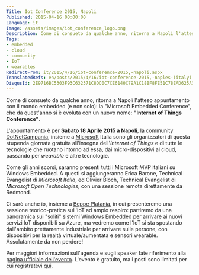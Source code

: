 ```yaml
---
Title: Iot Conference 2015, Napoli
Published: 2015-04-16 00:00:00
Language: it
Image: /assets/images/iot_conference_logo.png
Description: Come di consueto da qualche anno, ritorna a Napoli l'atteso appuntamento con il mondo embedded (e non solo) la Microsoft Embedded Conference , che da quest'anno si è evoluta con un nuovo nome Internet of Things Conference . L'appuntamento è per Sabato 18 Aprile 2015 a Napoli , la community DotNetCampania , insieme a Microsoft Italia sono gli organizzatori di questa stupenda giornata gratuita all'insegna dell' Internet of Things e di tutte le tecnologie che ruotano intorno ad essa, dai micro-dispositivi al cloud, passando per wearable e altre tecnologie.
Tags:
- embedded
- cloud
- community
- IoT
- wearables
RedirectFrom: it/2015/4/16/iot-conference-2015,-napoli.aspx
TranslatedRefs: en/posts/2015/4/16/iot-conference-2015,-naples-(italy).md
DisqusId: 2E9716BC5303F93C632371C8DC0C7CE6140C79A1C18BF8FE51C78EAD625A3F90
---
```

Come di consueto da qualche anno, ritorna a Napoli l'atteso appuntamento con il mondo embedded (e non solo): la "Microsoft Embedded Conference", che da quest'anno si è evoluta con un nuovo nome: **"Internet of Things Conference"**.

L'appuntamento è per **Sabato 18 Aprile 2015 a Napoli**, la community <a href="http://www.dotnetcampania.org/" target="_blank">DotNetCampania</a>, insieme a <a href="http://www.microsoft.com/it-it/default.aspx" target="_blank">Microsoft</a> Italia sono gli organizzatori di questa stupenda giornata gratuita all'insegna dell'*Internet of Things* e di tutte le tecnologie che ruotano intorno ad essa, dai micro-dispositivi al cloud, passando per *wearable* e altre tecnologie.

Come gli anni scorsi, saranno presenti tutti i Microsoft MVP italiani su Windows Embedded. A questi si aggiungeranno Erica Barone, Technical Evangelist di *Microsoft Italia*, ed Olivier Bloch, Technical Evangelist di *Microsoft Open Technologies*, con una sessione remota direttamente da Redmond.

Ci sarò anche io, insieme a <a href="http://beppeplatania.com/it" target="_blank">Beppe Platania</a>, in cui presenteremo una sessione teorico-pratica sull'IoT ad ampio respiro: partiremo da una panoramica sui "soliti" sistemi Windows Embedded per arrivare ai nuovi servizi IoT disponibili su Azure, ma vedremo come l'IoT si sta spostando dall'ambito prettamente industriale per arrivare sulle persone, con dispositivi per la realtà virtuale/aumentata e sensori wearable. Assolutamente da non perdere!

Per maggiori informazioni sull'agenda e sugli speaker fate riferimento alla <a href="http://www.dotnetcampania.org/Events/Index/e6e7d65f-5c3d-4e76-9414-6ec0edf32b53" target="_blank">pagina ufficiale dell'evento</a>. L'evento è gratuito, ma i posti sono limitati per cui registratevi <a href="https://msevents.microsoft.com/CUI/EventDetail.aspx?EventID=1032619551&Culture=it-IT&community=0" target="_blank">qui</a>.